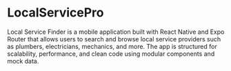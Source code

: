 # LocalServicePro
Local Service Finder is a mobile application built with React Native and Expo Router that allows users to search and browse local service providers such as plumbers, electricians, mechanics, and more. The app is structured for scalability, performance, and clean code using modular components and mock data.

